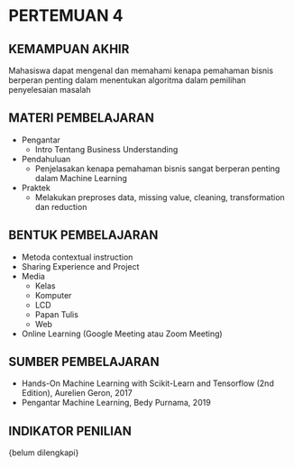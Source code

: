 # **PERTEMUAN 4**

## **KEMAMPUAN AKHIR**
Mahasiswa dapat mengenal dan memahami kenapa pemahaman bisnis berperan penting dalam menentukan algoritma dalam pemilihan penyelesaian masalah

## **MATERI PEMBELAJARAN**
- Pengantar
    - Intro Tentang Business Understanding
- Pendahuluan 
    - Penjelasakan kenapa pemahaman bisnis sangat berperan penting dalam Machine Learning
- Praktek
    - Melakukan preproses data, missing value, cleaning, transformation dan reduction 

## **BENTUK PEMBELAJARAN**
- Metoda contextual instruction
- Sharing Experience and Project
- Media 
    - Kelas
    - Komputer
    - LCD
    - Papan Tulis
    - Web
- Online Learning (Google Meeting atau Zoom Meeting)

## **SUMBER PEMBELAJARAN**
- Hands-On Machine Learning with Scikit-Learn and Tensorflow (2nd Edition), Aurelien Geron, 2017
- Pengantar Machine Learning, Bedy Purnama, 2019

## **INDIKATOR PENILIAN**
{belum dilengkapi}